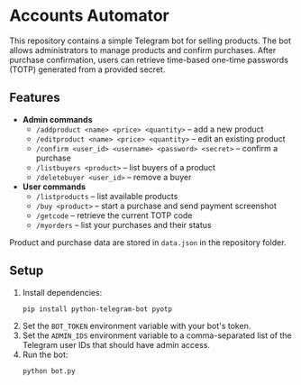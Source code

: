 # Accounts Automator

This repository contains a simple Telegram bot for selling products. The bot
allows administrators to manage products and confirm purchases. After purchase
confirmation, users can retrieve time-based one-time passwords (TOTP) generated
from a provided secret.

## Features

- **Admin commands**
  - `/addproduct <name> <price> <quantity>` – add a new product
  - `/editproduct <name> <price> <quantity>` – edit an existing product
  - `/confirm <user_id> <username> <password> <secret>` – confirm a purchase
  - `/listbuyers <product>` – list buyers of a product
  - `/deletebuyer <user_id>` – remove a buyer
- **User commands**
  - `/listproducts` – list available products
  - `/buy <product>` – start a purchase and send payment screenshot
  - `/getcode` – retrieve the current TOTP code
  - `/myorders` – list your purchases and their status

Product and purchase data are stored in `data.json` in the repository
folder.

## Setup

1. Install dependencies:
   ```bash
   pip install python-telegram-bot pyotp
   ```
2. Set the `BOT_TOKEN` environment variable with your bot's token.
3. Set the `ADMIN_IDS` environment variable to a comma-separated list of the
   Telegram user IDs that should have admin access.
4. Run the bot:
   ```bash
   python bot.py
   ```
